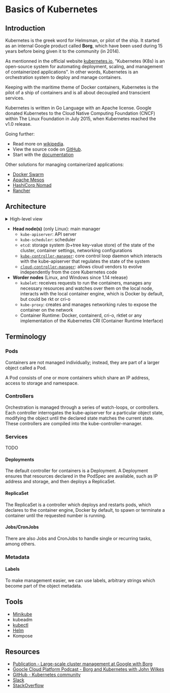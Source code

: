 # Basics of Kubernetes

## Introduction

Kubernetes is the greek word for Helmsman, or pilot of the ship. It started as an internal Google product called **Borg**, which have been used during 15 years before being given it to the community (in 2014).

As mentionned in the official website [kubernetes.io](https://kubernetes.io/), "Kubernetes (K8s) is an open-source system for automating deployment, scaling, and management of containerized applications". In other words, Kubernetes is an orchestration system to deploy and manage containers.

Keeping with the maritime theme of Docker containers, Kubernetes is the pilot of a ship of containers and is all about decoupled and transcient services.

Kubernetes is written in Go Language with an Apache license. Google donated Kubernetes to the Cloud Native Computing Foundation (CNCF) within The Linux Foundation in July 2015, when Kubernetes reached the v1.0 release.

Going further:

- Read more on [wikipedia](https://en.wikipedia.org/wiki/Kubernetes).
- View the source code on [GitHub](https://github.com/kubernetes/kubernetes/).
- Start with the [documentation](https://kubernetes.io/docs/home/)

Other solutions for managing containerized applications:

- [Docker Swarm](https://docs.docker.com/engine/swarm/)
- [Apache Mesos](https://mesos.apache.org/)
- [HashiCorp Nomad](https://www.nomadproject.io/)
- [Rancher](https://rancher.com/)

## Architecture

<details>
  <summary>High-level view</summary>
 
  Image taken from the original documentation about the [Cloud Controller Manager](https://kubernetes.io/docs/concepts/architecture/cloud-controller/)
  
  <img src="https://d33wubrfki0l68.cloudfront.net/7016517375d10c702489167e704dcb99e570df85/7bb53/images/docs/components-of-kubernetes.png">
</details>

- **Head node(s)** (only Linux): main manager
  - `kube-apiserver`: API server
  - `kube-scheduler`: scheduler
  - `etcd`: storage system (b+tree key-value store) of the state of the cluster, container settings, networking configurations
  - [`kube-controller-manager`](https://kubernetes.io/docs/reference/command-line-tools-reference/kube-controller-manager/): core control loop daemon which interacts with the kube-apiserver that regulates the state of the system
  - [`cloud-controller-manager`](https://kubernetes.io/docs/tasks/administer-cluster/running-cloud-controller/): allows cloud vendors to evolve independently from the core Kubernetes code
- **Worder nodes** (Linux, and Windows since 1.14 release)
  - `kubelet`: receives requests to run the containers, manages any necessary resources and watches over them on the local node, interacts with the local container engine, which is Docker by default, but could be rkt or cri-o
  - `kube-proxy`: creates and manages networking rules to expose the container on the network
  - Container Runtime: Docker, containerd, cri-o, rktlet or any implementation of the Kubernetes CRI (Container Runtime Interface)

## Terminology

### Pods

Containers are not managed individually; instead, they are part of a larger object called a Pod.

A Pod consists of one or more containers which share an IP address, access to storage and namespace.

### Controllers

Orchestration is managed through a series of watch-loops, or controllers. Each controller interrogates the kube-apiserver for a particular object state, modifying the object until the declared state matches the current state. These controllers are compiled into the kube-controller-manager.

### Services

TODO

#### Deployments

The default controller for containers is a Deployment. A Deployment ensures that resources declared in the PodSpec are available, such as IP address and storage, and then deploys a ReplicaSet.

#### ReplicaSet

The ReplicaSet is a controller which deploys and restarts pods, which declares to the container engine, Docker by default, to spawn or terminate a container until the requested number is running.

#### Jobs/CronJobs

There are also Jobs and CronJobs to handle single or recurring tasks, among others. 

### Metadata

#### Labels

To make management easier, we can use labels, arbitrary strings which become part of the object metadata.

## Tools

- [Minikube](https://github.com/devpro/everyday-cheatsheets/blob/master/docs/minikube.md)
- kubeadm
- [kubectl](https://github.com/devpro/everyday-cheatsheets/blob/master/docs/kubectl.md)
- [Helm](https://github.com/devpro/everyday-cheatsheets/blob/master/docs/helm.md)
- Kompose

## Resources

- [Publication - Large-scale cluster management at Google with Borg](https://research.google/pubs/pub43438/)
- [Goocle Cloud Platform Podcast - Borg and Kubernetes with John Wilkes](https://www.gcppodcast.com/post/episode-46-borg-and-k8s-with-john-wilkes/)
- [GitHub - Kubernetes community](https://github.com/kubernetes/community)
- [Slack](https://slack.kubernetes.io/)
- [StackOverflow](https://stackoverflow.com/search?q=kubernetes)
